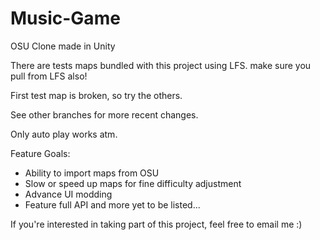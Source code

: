 # Music-Game
OSU Clone made in Unity

There are tests maps bundled with this project using LFS. make sure you pull from LFS also!

First test map is broken, so try the others.

See other branches for more recent changes.

Only auto play works atm.

Feature Goals:

* Ability to import maps from OSU
* Slow or speed up maps for fine difficulty adjustment
* Advance UI modding
* Feature full API
and more yet to be listed...

If you're interested in taking part of this project, feel free to email me :)
